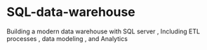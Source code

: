 # SQL-data-warehouse
Building a modern data warehouse with SQL server , Including ETL processes , data modeling , and Analytics
